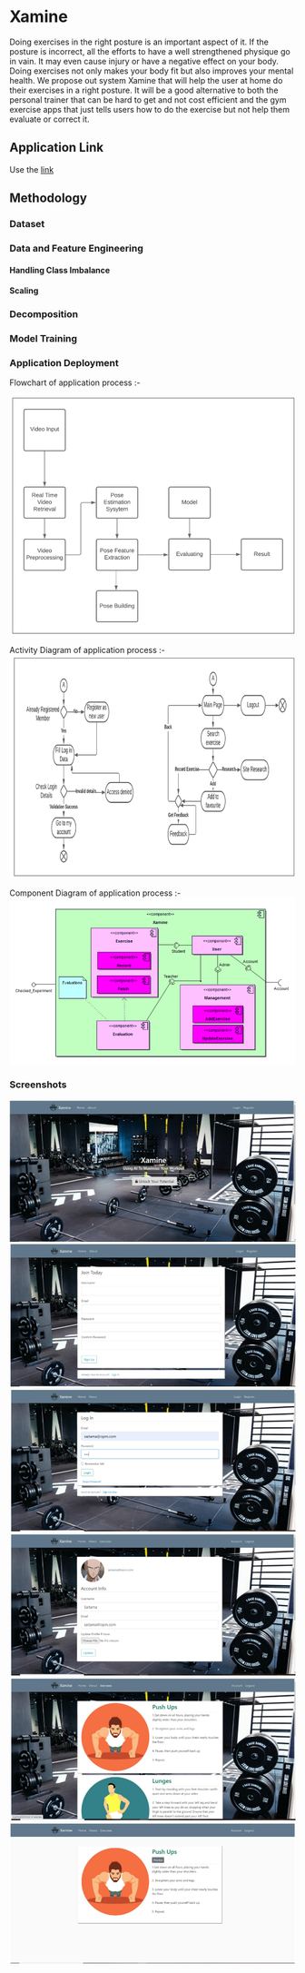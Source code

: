 # Xamine
Doing exercises in the right posture is an important aspect of it. If the posture is incorrect, all the efforts to have a well strengthened physique go in vain. It may even cause injury or have a negative effect on your body. Doing exercises not only makes your body fit but also improves your mental health. We propose out system Xamine that will help the user at home do their exercises in a right posture. It will be a good alternative to both the personal trainer that can be hard to get and not cost efficient and the gym exercise apps that just tells users how to do the exercise but not help them evaluate or correct it.  

## Application Link

Use the [link](https://xamine-pose.herokuapp.com/predict)

## Methodology

### Dataset


### Data and Feature Engineering
#### Handling Class Imbalance


#### Scaling

### Decomposition


### Model Training



### Application Deployment

Flowchart of application process :-

![plot](./flowchart.PNG)

Activity Diagram of application process :-
![plot](./Activity.PNG)

Component Diagram of application process :-
![plot](./component.PNG)

### Screenshots
![plot](./ss1.PNG)
![plot](./ss2.PNG)
![plot](./ss3.PNG)
![plot](./ss4.PNG)
![plot](./ss5.PNG)
![plot](./ss6.PNG)